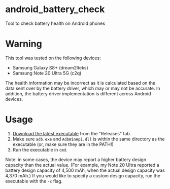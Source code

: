 # android_battery_check

Tool to check battery health on Android phones

# Warning

This tool was tested on the following devices:

- Samsung Galaxy S8+ (dream2lteks)
- Samsung Note 20 Ultra 5G (c2q)

The health information may be incorrect as it is calculated based on the data sent over by the battery driver, which may or may not be accurate. In addition, the battery driver implementation is different across Android devices.

# Usage

1. [Download the latest executable][latest-executable] from the "Releases" tab.
2. Make sure `adb.exe` and `AdbWinApi.dll` is within the same directory as the executable (or, make sure they are in the PATH!)
3. Run the executable in `cmd`.

Note: in some cases, the device may report a higher battery design capacity than the actual value. (For example, my Note 20 Ultra reported a battery design capacity of 4,500 mAh, when the actual design capacity was 4,370 mAh.) If you would like to specify a custom design capacity, run the executable with the `-c` flag.

[latest-executable]: https://github.com/ericswpark/awipe/releases/latest/download/android_battery_check.exe